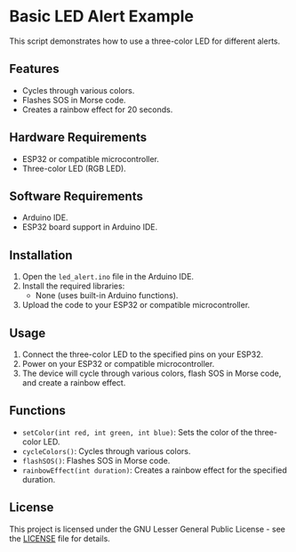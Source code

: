 # Basic LED Alert Example

This script demonstrates how to use a three-color LED for different alerts.

## Features

- Cycles through various colors.
- Flashes SOS in Morse code.
- Creates a rainbow effect for 20 seconds.

## Hardware Requirements

- ESP32 or compatible microcontroller.
- Three-color LED (RGB LED).

## Software Requirements

- Arduino IDE.
- ESP32 board support in Arduino IDE.

## Installation

1. Open the `led_alert.ino` file in the Arduino IDE.
2. Install the required libraries:
   - None (uses built-in Arduino functions).
3. Upload the code to your ESP32 or compatible microcontroller.

## Usage

1. Connect the three-color LED to the specified pins on your ESP32.
2. Power on your ESP32 or compatible microcontroller.
3. The device will cycle through various colors, flash SOS in Morse code, and create a rainbow effect.

## Functions

- `setColor(int red, int green, int blue)`: Sets the color of the three-color LED.
- `cycleColors()`: Cycles through various colors.
- `flashSOS()`: Flashes SOS in Morse code.
- `rainbowEffect(int duration)`: Creates a rainbow effect for the specified duration.

## License

This project is licensed under the GNU Lesser General Public License - see the [LICENSE](LICENSE) file for details.
